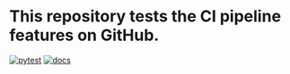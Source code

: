 # This repository tests the CI pipeline features on GitHub.

[![pytest](https://github.com/nabriis/CUQIpy-test/actions/workflows/tests.yml/badge.svg?branch=main)](https://github.com/nabriis/CUQIpy-test/actions/workflows/tests.yml)
[![docs](https://github.com/nabriis/CUQIpy-test/actions/workflows/docs.yml/badge.svg)](https://github.com/nabriis/CUQIpy-test/actions/workflows/docs.yml)
